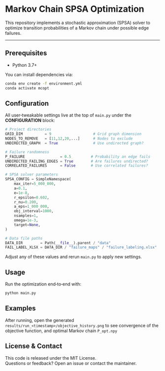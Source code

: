 # Markov Chain SPSA Optimization

This repository implements a stochastic approximation (SPSA) solver to optimize transition probabilities of a Markov chain under possible edge failures.

---

## Prerequisites

- Python 3.7+

You can install dependencies via:

```bash
conda env create -f environment.yml
conda activate mcopt
```


## Configuration

All user‑tweakable settings live at the top of `main.py` under the **CONFIGURATION** block:

```python
# Project directories
GRID_DIM          = 9                   # Grid graph dimension
NODES_TO_REMOVE   = [11,12,20,...]      # Nodes to exclude
UNDIRECTED_GRAPH  = True                # Use undirected graph?

# Failure randomness
P_FAILURE                = 0.5         # Probability an edge fails
UNDIRECTED_FAILING_EDGES = True        # Are failures undirected?
CORRELATED_FAILURES      = False       # Use correlated failures?

# SPSA solver parameters
SPSA_CONFIG = SimpleNamespace(
    max_iter=5_000_000,
    a=0.1,
    e=1e-8,
    r_epsilon=0.602,
    r_nu=0.200,
    a_eps=1_000_000,
    obj_interval=1000,
    nsamples=1,
    omega=1e-3,
    target=None,
)

# Data file paths
DATA_DIR        = Path(__file__).parent / "data"
FAIL_LABEL_XLSX = DATA_DIR / "failure_maps" / "failure_labeling.xlsx"
```

Adjust any of these values and rerun `main.py` to apply new settings.


## Usage

Run the optimization end‑to‑end with:

```bash
python main.py
```

## Examples

After running, open the generated `results/run_<timestamp>/objective_history.png` to see convergence of the objective function, and optimal Markov chain `P_opt.npy`


## License & Contact

This code is released under the MIT License.  
Questions or feedback? Open an issue or contact the maintainer.

